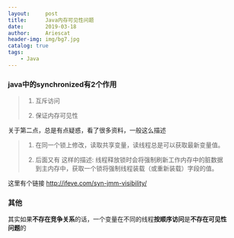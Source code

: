 ```yaml
---
layout:     post
title:      Java内存可见性问题
date:       2019-03-18
author:     Ariescat
header-img: img/bg7.jpg
catalog: true
tags:
    - Java
---
```


### java中的synchronized有2个作用

> 1. 互斥访问
> 
> 2. 保证内存可见性

关于第二点，总是有点疑惑，看了很多资料，一般这么描述

> 1. 在同一个锁上修改，读取共享变量，读线程总是可以获取最新变量值。
> 
> 2. 后面又有 这样的描述: 线程释放锁时会将强制刷新工作内存中的脏数据到主内存中，获取一个锁将强制线程装载（或重新装载）字段的值。

这里有个链接 http://ifeve.com/syn-jmm-visibility/


### 其他
其实如果**不存在竞争关系**的话，一个变量在不同的线程**按顺序访问**是**不存在可见性问题**的
